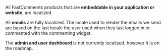 All FastComments products that are **embeddable in your application or website**, are localized.

All **emails** are fully localized. The locale used to render the emails we send are based on the last
locale the user used when they last logged in or commented with the commenting widget.

The **admin and user dashboard** is not currently localized, however it is on the roadmap.
